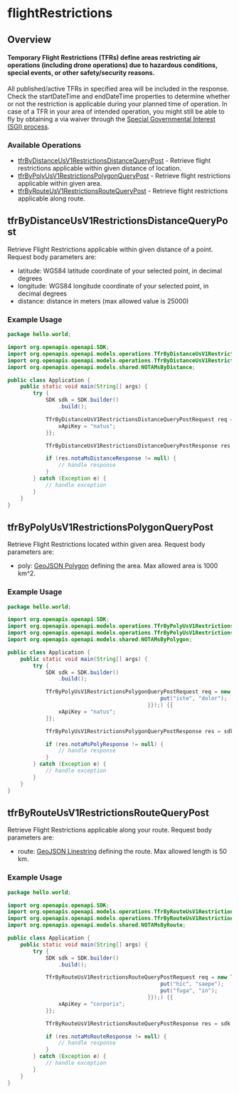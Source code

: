 # flightRestrictions

## Overview

#### Temporary Flight Restrictions (TFRs) define areas restricting air operations (including drone operations) due to hazardous conditions, special events, or other safety/security reasons.
All published/active TFRs in specified area will be included in the response. Check the startDateTime and endDateTime properties to determine whether or not the restriction is applicable during your planned time of operation. In case of a TFR in your area of intended operation, you might still be able to fly by obtaining a via waiver through the [Special Governmental Interest (SGI) process](https://www.faa.gov/uas/advanced_operations/emergency_situations).

### Available Operations

* [tfrByDistanceUsV1RestrictionsDistanceQueryPost](#tfrbydistanceusv1restrictionsdistancequerypost) - Retrieve flight restrictions applicable within given distance of location.
* [tfrByPolyUsV1RestrictionsPolygonQueryPost](#tfrbypolyusv1restrictionspolygonquerypost) - Retrieve flight restrictions applicable within given area.
* [tfrByRouteUsV1RestrictionsRouteQueryPost](#tfrbyrouteusv1restrictionsroutequerypost) - Retrieve flight restrictions applicable along route.

## tfrByDistanceUsV1RestrictionsDistanceQueryPost

Retrieve Flight Restrictions applicable within given distance of a point. Request body parameters are:
* latitude:  WGS84 latitude coordinate of your selected point, in decimal degrees
* longitude:  WGS84 longitude coordinate of your selected point, in decimal degrees
* distance:  distance in meters (max allowed value is 25000)

### Example Usage

```java
package hello.world;

import org.openapis.openapi.SDK;
import org.openapis.openapi.models.operations.TfrByDistanceUsV1RestrictionsDistanceQueryPostRequest;
import org.openapis.openapi.models.operations.TfrByDistanceUsV1RestrictionsDistanceQueryPostResponse;
import org.openapis.openapi.models.shared.NOTAMsByDistance;

public class Application {
    public static void main(String[] args) {
        try {
            SDK sdk = SDK.builder()
                .build();

            TfrByDistanceUsV1RestrictionsDistanceQueryPostRequest req = new TfrByDistanceUsV1RestrictionsDistanceQueryPostRequest(                new NOTAMsByDistance(2165.5, 135218L, 3241.41);) {{
                xApiKey = "natus";
            }};            

            TfrByDistanceUsV1RestrictionsDistanceQueryPostResponse res = sdk.flightRestrictions.tfrByDistanceUsV1RestrictionsDistanceQueryPost(req);

            if (res.notaMsDistanceResponse != null) {
                // handle response
            }
        } catch (Exception e) {
            // handle exception
        }
    }
}
```

## tfrByPolyUsV1RestrictionsPolygonQueryPost

Retrieve Flight Restrictions located within given area. Request body parameters are:
* poly:  [GeoJSON Polygon](https://www.rfc-editor.org/rfc/rfc7946.html#appendix-A) defining the area. Max allowed area is 1000 km^2.

### Example Usage

```java
package hello.world;

import org.openapis.openapi.SDK;
import org.openapis.openapi.models.operations.TfrByPolyUsV1RestrictionsPolygonQueryPostRequest;
import org.openapis.openapi.models.operations.TfrByPolyUsV1RestrictionsPolygonQueryPostResponse;
import org.openapis.openapi.models.shared.NOTAMsByPolygon;

public class Application {
    public static void main(String[] args) {
        try {
            SDK sdk = SDK.builder()
                .build();

            TfrByPolyUsV1RestrictionsPolygonQueryPostRequest req = new TfrByPolyUsV1RestrictionsPolygonQueryPostRequest(                new NOTAMsByPolygon(                new java.util.HashMap<String, Object>() {{
                                                put("iste", "dolor");
                                            }});) {{
                xApiKey = "natus";
            }};            

            TfrByPolyUsV1RestrictionsPolygonQueryPostResponse res = sdk.flightRestrictions.tfrByPolyUsV1RestrictionsPolygonQueryPost(req);

            if (res.notaMsPolyResponse != null) {
                // handle response
            }
        } catch (Exception e) {
            // handle exception
        }
    }
}
```

## tfrByRouteUsV1RestrictionsRouteQueryPost

Retrieve Flight Restrictions applicable along your route. Request body parameters are:
* route:  [GeoJSON Linestring](https://www.rfc-editor.org/rfc/rfc7946.html#appendix-A) defining the route. Max allowed length is 50 km.

### Example Usage

```java
package hello.world;

import org.openapis.openapi.SDK;
import org.openapis.openapi.models.operations.TfrByRouteUsV1RestrictionsRouteQueryPostRequest;
import org.openapis.openapi.models.operations.TfrByRouteUsV1RestrictionsRouteQueryPostResponse;
import org.openapis.openapi.models.shared.NOTAMsByRoute;

public class Application {
    public static void main(String[] args) {
        try {
            SDK sdk = SDK.builder()
                .build();

            TfrByRouteUsV1RestrictionsRouteQueryPostRequest req = new TfrByRouteUsV1RestrictionsRouteQueryPostRequest(                new NOTAMsByRoute(                new java.util.HashMap<String, Object>() {{
                                                put("hic", "saepe");
                                                put("fuga", "in");
                                            }});) {{
                xApiKey = "corporis";
            }};            

            TfrByRouteUsV1RestrictionsRouteQueryPostResponse res = sdk.flightRestrictions.tfrByRouteUsV1RestrictionsRouteQueryPost(req);

            if (res.notaMsRouteResponse != null) {
                // handle response
            }
        } catch (Exception e) {
            // handle exception
        }
    }
}
```
